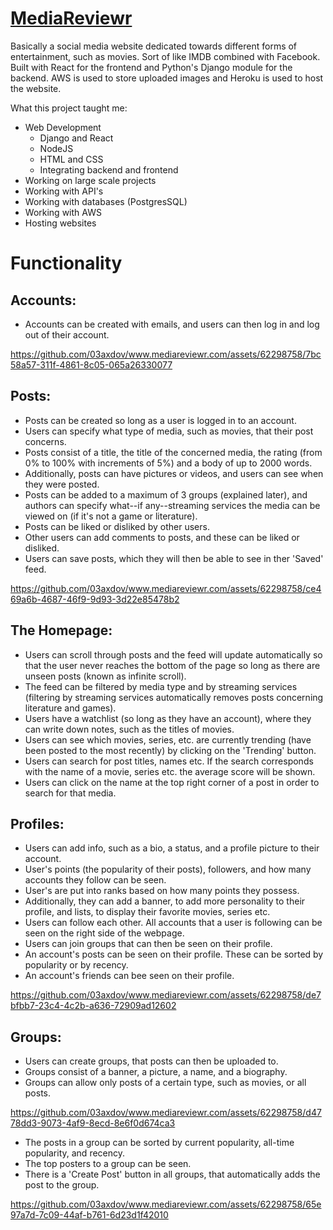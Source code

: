 # <a href="https://www.mediareviewr.com/">MediaReviewr</a>

Basically a social media website dedicated towards different forms of entertainment, such as movies. Sort of like IMDB combined with Facebook.
Built with React for the frontend and Python's Django module for the backend. AWS is used to store uploaded images and Heroku is used to host the website.

What this project taught me:
  - Web Development
    - Django and React
    - NodeJS
    - HTML and CSS
    - Integrating backend and frontend  
  - Working on large scale projects
  - Working with API's
  - Working with databases (PostgresSQL)
  - Working with AWS
  - Hosting websites

# Functionality
## Accounts:
  - Accounts can be created with emails, and users can then log in and log out of their account.
    
https://github.com/03axdov/www.mediareviewr.com/assets/62298758/7bc58a57-311f-4861-8c05-065a26330077

## Posts:
  - Posts can be created so long as a user is logged in to an account.
  - Users can specify what type of media, such as movies, that their post concerns.
  - Posts consist of a title, the title of the concerned media, the rating (from 0% to 100% with increments of 5%) and a body of up to 2000 words.
  - Additionally, posts can have pictures or videos, and users can see when they were posted.
  - Posts can be added to a maximum of 3 groups (explained later), and authors can specify what--if any--streaming services the media can be viewed on (if it's not a game or literature).
  - Posts can be liked or disliked by other users.
  - Other users can add comments to posts, and these can be liked or disliked.
  - Users can save posts, which they will then be able to see in ther 'Saved' feed.

https://github.com/03axdov/www.mediareviewr.com/assets/62298758/ce469a6b-4687-46f9-9d93-3d22e85478b2

## The Homepage:
  - Users can scroll through posts and the feed will update automatically so that the user never reaches the bottom of the page so long as there are unseen posts (known as infinite scroll).
  - The feed can be filtered by media type and by streaming services (filtering by streaming services automatically removes posts concerning literature and games).
  - Users have a watchlist (so long as they have an account), where they can write down notes, such as the titles of movies.
  - Users can see which movies, series, etc. are currently trending (have been posted to the most recently) by clicking on the 'Trending' button.
  - Users can search for post titles, names etc. If the search corresponds with the name of a movie, series etc. the average score will be shown.
  - Users can click on the name at the top right corner of a post in order to search for that media.

## Profiles:
  - Users can add info, such as a bio, a status, and a profile picture to their account.
  - User's points (the popularity of their posts), followers, and how many accounts they follow can be seen.
  - User's are put into ranks based on how many points they possess.
  - Additionally, they can add a banner, to add more personality to their profile, and lists, to display their favorite movies, series etc.
  - Users can follow each other. All accounts that a user is following can be seen on the right side of the webpage.
  - Users can join groups that can then be seen on their profile.
  - An account's posts can be seen on their profile. These can be sorted by popularity or by recency.
  - An account's friends can bee seen on their profile.

https://github.com/03axdov/www.mediareviewr.com/assets/62298758/de7bfbb7-23c4-4c2b-a636-72909ad12602

## Groups:
  - Users can create groups, that posts can then be uploaded to.
  - Groups consist of a banner, a picture, a name, and a biography.
  - Groups can allow only posts of a certain type, such as movies, or all posts.

https://github.com/03axdov/www.mediareviewr.com/assets/62298758/d4778dd3-9073-4af9-8ecd-8e6f0d674ca3

  - The posts in a group can be sorted by current popularity, all-time popularity, and recency.
  - The top posters to a group can be seen.
  - There is a 'Create Post' button in all groups, that automatically adds the post to the group.

https://github.com/03axdov/www.mediareviewr.com/assets/62298758/65e97a7d-7c09-44af-b761-6d23d1f42010

